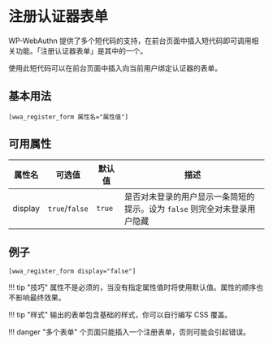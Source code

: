 # 注册认证器表单

WP-WebAuthn 提供了多个短代码的支持，在前台页面中插入短代码即可调用相关功能。「注册认证器表单」是其中的一个。

使用此短代码可以在前台页面中插入向当前用户绑定认证器的表单。

## 基本用法

```
[wwa_register_form 属性名="属性值"]
```

## 可用属性

| 属性名 | 可选值 | 默认值 | 描述 |
| ------------ | ------------- | ------------ | ------------ |
| display | `true`/`false` | `true` | 是否对未登录的用户显示一条简短的提示。设为 `false` 则完全对未登录用户隐藏 |

## 例子

```
[wwa_register_form display="false"]
```

!!! tip "技巧"
    属性不是必须的，当没有指定属性值时将使用默认值。属性的顺序也不影响最终效果。

!!! tip "样式"
    输出的表单包含基础的样式，你可以自行编写 CSS 覆盖。

!!! danger "多个表单"
    个页面只能插入一个注册表单，否则可能会引起错误。